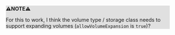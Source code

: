 <div style="margin:2em; background-color: #e0e0e0;">

<strong>⚠️NOTE️️️⚠️</strong>

For this to work, I think the volume type / storage class needs to support expanding volumes (`allowVolumeExpansion` is `true`)?
</div>

